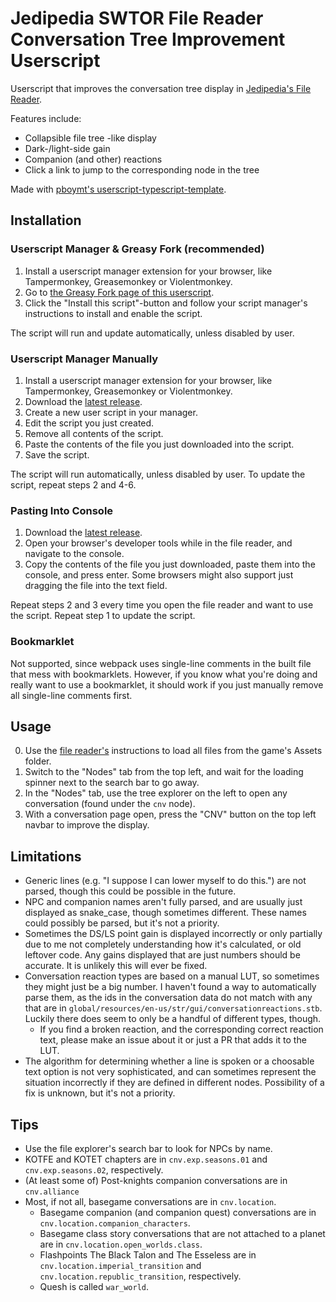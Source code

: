# Jedipedia SWTOR File Reader Conversation Tree Improvement Userscript

Userscript that improves the conversation tree display in [Jedipedia's File Reader](https://swtor.jedipedia.net/reader).

Features include:

- Collapsible file tree -like display
- Dark-/light-side gain
- Companion (and other) reactions
- Click a link to jump to the corresponding node in the tree

Made with [pboymt's userscript-typescript-template](https://github.com/pboymt/userscript-typescript-template).

## Installation

### Userscript Manager & Greasy Fork (recommended)

1. Install a userscript manager extension for your browser, like Tampermonkey, Greasemonkey or Violentmonkey. 
2. Go to [the Greasy Fork page of this userscript](https://greasyfork.org/en/scripts/487152-jedipedia-file-reader-cnv-tree). 
3. Click the "Install this script"-button and follow your script manager's instructions to install and enable the script. 

The script will run and update automatically, unless disabled by user.

### Userscript Manager Manually

1. Install a userscript manager extension for your browser, like Tampermonkey, Greasemonkey or Violentmonkey. 
2. Download the [latest release](https://github.com/rendurok/jedipedia-file-reader-cnv-tree/releases/latest/download/index.prod.user.js).
3. Create a new user script in your manager. 
4. Edit the script you just created. 
5. Remove all contents of the script. 
6. Paste the contents of the file you just downloaded into the script. 
7. Save the script. 

The script will run automatically, unless disabled by user. To update the script, repeat steps 2 and 4-6. 

### Pasting Into Console

1. Download the [latest release](https://github.com/rendurok/jedipedia-file-reader-cnv-tree/releases/latest/download/index.prod.user.js).
2. Open your browser's developer tools while in the file reader, and navigate to the console.
3. Copy the contents of the file you just downloaded, paste them into the console, and press enter. Some browsers might also support just dragging the file into the text field. 

Repeat steps 2 and 3 every time you open the file reader and want to use the script. Repeat step 1 to update the script. 

### Bookmarklet

Not supported, since webpack uses single-line comments in the built file that mess with bookmarklets. However, if you know what you're doing and really want to use a bookmarklet, it should work if you just manually remove all single-line comments first.

## Usage

0. Use the [file reader's](https://swtor.jedipedia.net/reader) instructions to load all files from the game's Assets folder.
1. Switch to the "Nodes" tab from the top left, and wait for the loading spinner next to the search bar to go away.
2. In the "Nodes" tab, use the tree explorer on the left to open any conversation (found under the `cnv` node).
3. With a conversation page open, press the "CNV" button on the top left navbar to improve the display.

## Limitations

- Generic lines (e.g. "I suppose I can lower myself to do this.") are not parsed, though this could be possible in the future.
- NPC and companion names aren't fully parsed, and are usually just displayed as snake_case, though sometimes different. These names could possibly be parsed, but it's not a priority.
- Sometimes the DS/LS point gain is displayed incorrectly or only partially due to me not completely understanding how it's calculated, or old leftover code. Any gains displayed that are just numbers should be accurate. It is unlikely this will ever be fixed.
- Conversation reaction types are based on a manual LUT, so sometimes they might just be a big number. I haven't found a way to automatically parse them, as the ids in the conversation data do not match with any that are in `global/resources/en-us/str/gui/conversationreactions.stb`. Luckily there does seem to only be a handful of different types, though.
  - If you find a broken reaction, and the corresponding correct reaction text, please make an issue about it or just a PR that adds it to the LUT. 
- The algorithm for determining whether a line is spoken or a choosable text option is not very sophisticated, and can sometimes represent the situation incorrectly if they are defined in different nodes. Possibility of a fix is unknown, but it's not a priority. 

## Tips

- Use the file explorer's search bar to look for NPCs by name.
- KOTFE and KOTET chapters are in `cnv.exp.seasons.01` and `cnv.exp.seasons.02`, respectively.
- (At least some of) Post-knights companion conversations are in `cnv.alliance`
- Most, if not all, basegame conversations are in `cnv.location`.
  - Basegame companion (and companion quest) conversations are in `cnv.location.companion_characters`.
  - Basegame class story conversations that are not attached to a planet are in `cnv.location.open_worlds.class`.
  - Flashpoints The Black Talon and The Esseless are in `cnv.location.imperial_transition` and `cnv.location.republic_transition`, respectively.
  - Quesh is called `war_world`.
